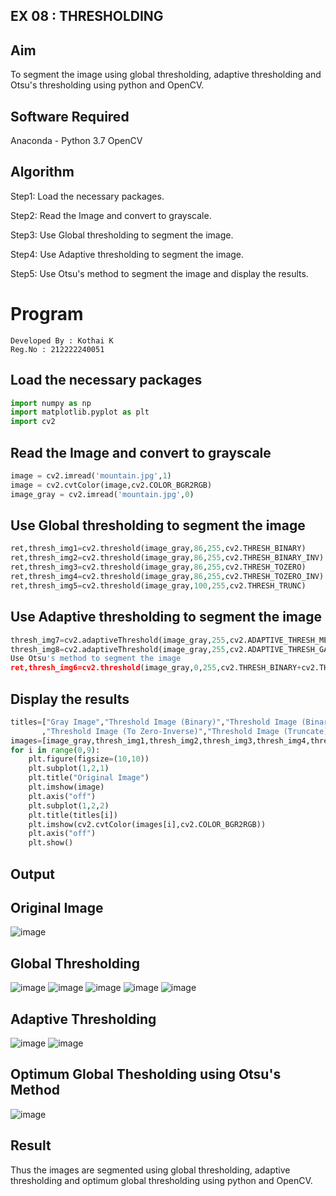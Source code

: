 ## EX 08 : THRESHOLDING
## Aim
To segment the image using global thresholding, adaptive thresholding and Otsu's thresholding using python and OpenCV.

## Software Required
Anaconda - Python 3.7
OpenCV
## Algorithm
 Step1: Load the necessary packages.

Step2: Read the Image and convert to grayscale.

 Step3: Use Global thresholding to segment the image.

 Step4: Use Adaptive thresholding to segment the image.

 Step5: Use Otsu's method to segment the image and display the results.

# Program
```
Developed By : Kothai K
Reg.No : 212222240051
```
## Load the necessary packages
```python
import numpy as np
import matplotlib.pyplot as plt
import cv2
```
## Read the Image and convert to grayscale
```python
image = cv2.imread('mountain.jpg',1)
image = cv2.cvtColor(image,cv2.COLOR_BGR2RGB)
image_gray = cv2.imread('mountain.jpg',0)
```
## Use Global thresholding to segment the image
```python
ret,thresh_img1=cv2.threshold(image_gray,86,255,cv2.THRESH_BINARY)
ret,thresh_img2=cv2.threshold(image_gray,86,255,cv2.THRESH_BINARY_INV)
ret,thresh_img3=cv2.threshold(image_gray,86,255,cv2.THRESH_TOZERO)
ret,thresh_img4=cv2.threshold(image_gray,86,255,cv2.THRESH_TOZERO_INV)
ret,thresh_img5=cv2.threshold(image_gray,100,255,cv2.THRESH_TRUNC)
```
## Use Adaptive thresholding to segment the image
```python
thresh_img7=cv2.adaptiveThreshold(image_gray,255,cv2.ADAPTIVE_THRESH_MEAN_C,cv2.THRESH_BINARY,11,2)
thresh_img8=cv2.adaptiveThreshold(image_gray,255,cv2.ADAPTIVE_THRESH_GAUSSIAN_C,cv2.THRESH_BINARY,11,2)
Use Otsu's method to segment the image
ret,thresh_img6=cv2.threshold(image_gray,0,255,cv2.THRESH_BINARY+cv2.THRESH_OTSU)
```
## Display the results
```python
titles=["Gray Image","Threshold Image (Binary)","Threshold Image (Binary Inverse)","Threshold Image (To Zero)"
       ,"Threshold Image (To Zero-Inverse)","Threshold Image (Truncate)","Otsu","Adaptive Threshold (Mean)","Adaptive Threshold (Gaussian)"]
images=[image_gray,thresh_img1,thresh_img2,thresh_img3,thresh_img4,thresh_img5,thresh_img6,thresh_img7,thresh_img8]
for i in range(0,9):
    plt.figure(figsize=(10,10))
    plt.subplot(1,2,1)
    plt.title("Original Image")
    plt.imshow(image)
    plt.axis("off")
    plt.subplot(1,2,2)
    plt.title(titles[i])
    plt.imshow(cv2.cvtColor(images[i],cv2.COLOR_BGR2RGB))
    plt.axis("off")
    plt.show()
```
## Output
## Original Image
![image](https://github.com/KothaiKumar/Thresholdingg/assets/121215739/999416e0-ffc2-44a6-9e86-7744ecdb196d)

## Global Thresholding
![image](https://github.com/KothaiKumar/Thresholdingg/assets/121215739/542dd5e0-1091-4ab1-adb7-cd9fcb5b7f4a)
![image](https://github.com/KothaiKumar/Thresholdingg/assets/121215739/560791b3-b4e5-4362-82b6-0500912438dc)
![image](https://github.com/KothaiKumar/Thresholdingg/assets/121215739/77e7452f-0b8c-45d6-87e9-b12d7d372a89)
![image](https://github.com/KothaiKumar/Thresholdingg/assets/121215739/b4998b74-bbe9-4f68-97c7-86c7381b7aca)
![image](https://github.com/KothaiKumar/Thresholdingg/assets/121215739/61c5580e-8dd1-41da-aee3-95c820be8a91)

## Adaptive Thresholding
![image](https://github.com/KothaiKumar/Thresholdingg/assets/121215739/19d68b8f-d22e-42d0-b5ca-d90c551702b5)
![image](https://github.com/KothaiKumar/Thresholdingg/assets/121215739/42ce2a57-f94a-49ca-adf7-76beb04e24b3)

## Optimum Global Thesholding using Otsu's Method
![image](https://github.com/KothaiKumar/Thresholdingg/assets/121215739/dd54652d-7999-440c-8f69-77f520086d71)

## Result
Thus the images are segmented using global thresholding, adaptive thresholding and optimum global thresholding using python and OpenCV.
